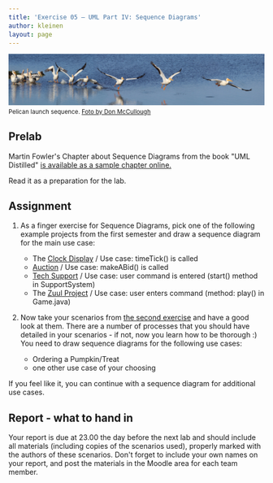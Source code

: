 ```yaml
---
title: 'Exercise 05 – UML Part IV: Sequence Diagrams'
author: kleinen
layout: page
---
```



![Launch Sequence](../images/sequence.jpg)
<small class = "float-right">Pelican launch sequence. [Foto by Don McCullough ](http://www.flickr.com/photos/69214385@N04/9172233502)</small>

## Prelab


Martin Fowler's Chapter about Sequence Diagrams from the book "UML Distilled" [is available as a sample chapter online.](http://www.informit.com/articles/article.aspx?p=169507)

Read it as a preparation for the lab.

## Assignment

1. As a finger exercise for Sequence Diagrams, pick one of the following example projects from the first semester and draw a sequence diagram for the main use case:
    * The [Clock Display](https://github.com/htw-imi-info1/chapter03/tree/master/clock-display-with-GUI) / Use case:         timeTick() is called
    * [Auction](https://github.com/htw-imi-info1/chapter04/tree/master/auction) / Use case: makeABid() is called
    * [Tech Support](https://github.com/htw-imi-info1/exercise07/tree/master/tech-support) / Use case: user command is         entered (start() method in SupportSystem)
    * The [Zuul Project](https://github.com/htw-imi-info1/exercise10) /         Use case: user enters command (method: play() in Game.java)

2. Now take your scenarios from [the second exercise](lab-02.html)  and have a good look at them. There are a number of processes that you should have detailed in your scenarios - if not, now you learn how to be thorough :) You need to draw sequence diagrams for the following use cases:
    * Ordering a Pumpkin/Treat
    * one other use case of your choosing

If you feel like it, you can continue with a sequence diagram for additional use cases.

## Report - what to hand in

Your report is due at 23.00 the day before the next lab and should include all materials (including copies of the scenarios used), properly marked with the authors of these scenarios. Don't forget to include your own names on your report, and post the materials in the Moodle area for each team member.

